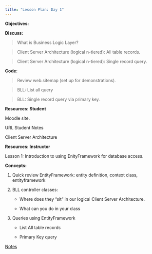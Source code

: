 ```yaml
---
title: "Lesson Plan: Day 1"
---
```


**Objectives:**

**Discuss:**

>   What is Business Logic Layer?

>   Client Server Architecture (logical n-tiered): All table records.

>   Client Server Architecture (logical n-tiered): Single record query.

**Code:**

>   Review web.sitemap (set up for demonstrations).

>   BLL: List all query

>   BLL: Single record query via primary key.

**Resources: Student**

Moodle site.

URL Student Notes

Client Server Architecture

**Resources: Instructor**

Lesson 1: Introduction to using EnityFramework for database access.

**Concepts:**

1. Quick review EntityFramework: entity definition, context class,
    entityframework

2. BLL controller classes:

    -   Where does they “sit” in our logical Client Server Architecture.

    -   What can you do in your class

3. Queries using EntityFramework

    -   List All table records

    -   Primary Key query

[Notes](lesson-1-notes.md)